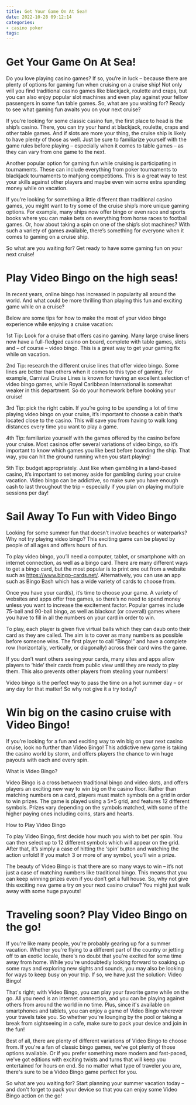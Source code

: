 ```yaml
---
title: Get Your Game On At Sea!
date: 2022-10-28 09:12:14
categories:
- casino poker
tags:
---
```



#  Get Your Game On At Sea!

Do you love playing casino games? If so, you’re in luck – because there are plenty of options for gaming fun when cruising on a cruise ship! Not only will you find traditional casino games like blackjack, roulette and craps, but you can also enjoy popular slot machines and even play against your fellow passengers in some fun table games. So, what are you waiting for? Ready to see what gaming fun awaits you on your next cruise?

If you’re looking for some classic casino fun, the first place to head is the ship’s casino. There, you can try your hand at blackjack, roulette, craps and other table games. And if slots are more your thing, the cruise ship is likely to have plenty of those as well. Just be sure to familiarize yourself with the game rules before playing – especially when it comes to table games – as they can vary from one game to the next.

Another popular option for gaming fun while cruising is participating in tournaments. These can include everything from poker tournaments to blackjack tournaments to mahjong competitions. This is a great way to test your skills against other players and maybe even win some extra spending money while on vacation.

If you’re looking for something a little different than traditional casino games, you might want to try some of the cruise ship’s more unique gaming options. For example, many ships now offer bingo or even race and sports books where you can make bets on everything from horse races to football games. Or, how about taking a spin on one of the ship’s slot machines? With such a variety of games available, there’s something for everyone when it comes to gaming on a cruise ship.

So what are you waiting for? Get ready to have some gaming fun on your next cruise!

#  Play Video Bingo on the high seas!

In recent years, online bingo has increased in popularity all around the world. And what could be more thrilling than playing this fun and exciting game while on a cruise?

Below are some tips for how to make the most of your video bingo experience while enjoying a cruise vacation:

1st Tip: Look for a cruise that offers casino gaming. Many large cruise liners now have a full-fledged casino on board, complete with table games, slots and – of course – video bingo. This is a great way to get your gaming fix while on vacation.

2nd Tip: research the different cruise lines that offer video bingo. Some lines are better than others when it comes to this type of gaming. For example, Carnival Cruise Lines is known for having an excellent selection of video bingo games, while Royal Caribbean International is somewhat weaker in this department. So do your homework before booking your cruise!

3rd Tip: pick the right cabin. If you’re going to be spending a lot of time playing video bingo on your cruise, it’s important to choose a cabin that’s located close to the casino. This will save you from having to walk long distances every time you want to play a game.

4th Tip: familiarize yourself with the games offered by the casino before your cruise. Most casinos offer several variations of video bingo, so it’s important to know which games you like best before boarding the ship. That way, you can hit the ground running when you start playing!

5th Tip: budget appropriately. Just like when gambling in a land-based casino, it’s important to set money aside for gambling during your cruise vacation. Video bingo can be addictive, so make sure you have enough cash to last throughout the trip – especially if you plan on playing multiple sessions per day!

#  Sail Away To Fun with Video Bingo

Looking for some summer fun that doesn’t involve beaches or waterparks? Why not try playing video bingo? This exciting game can be played by people of all ages and offers hours of fun.

To play video bingo, you’ll need a computer, tablet, or smartphone with an internet connection, as well as a bingo card. There are many different ways to get a bingo card, but the most popular is to print one out from a website such as https://www.bingo-cards.net/. Alternatively, you can use an app such as Bingo Bash which has a wide variety of cards to choose from.

Once you have your card(s), it’s time to choose your game. A variety of websites and apps offer free games, so there’s no need to spend money unless you want to increase the excitement factor. Popular games include 75-ball and 90-ball bingo, as well as blackout (or coverall) games where you have to fill in all the numbers on your card in order to win.

To play, each player is given five virtual balls which they can daub onto their card as they are called. The aim is to cover as many numbers as possible before someone wins. The first player to call “Bingo!” and have a complete row (horizontally, vertically, or diagonally) across their card wins the game.

If you don’t want others seeing your cards, many sites and apps allow players to ‘hide’ their cards from public view until they are ready to play them. This also prevents other players from stealing your numbers!

Video bingo is the perfect way to pass the time on a hot summer day – or any day for that matter! So why not give it a try today?

#  Win big on the casino cruise with Video Bingo!

If you’re looking for a fun and exciting way to win big on your next casino cruise, look no further than Video Bingo! This addictive new game is taking the casino world by storm, and offers players the chance to win huge payouts with each and every spin.

What is Video Bingo?

Video Bingo is a cross between traditional bingo and video slots, and offers players an exciting new way to win big on the casino floor. Rather than matching numbers on a card, players must match symbols on a grid in order to win prizes. The game is played using a 5×5 grid, and features 12 different symbols. Prizes vary depending on the symbols matched, with some of the higher paying ones including coins, stars and hearts.

How to Play Video Bingo

To play Video Bingo, first decide how much you wish to bet per spin. You can then select up to 12 different symbols which will appear on the grid. After that, it’s simply a case of hitting the ‘spin’ button and watching the action unfold! If you match 3 or more of any symbol, you’ll win a prize.

The beauty of Video Bingo is that there are so many ways to win – it’s not just a case of matching numbers like traditional bingo. This means that you can keep winning prizes even if you don’t get a full house. So, why not give this exciting new game a try on your next casino cruise? You might just walk away with some huge payouts!

#  Traveling soon? Play Video Bingo on the go!

If you're like many people, you're probably gearing up for a summer vacation. Whether you're flying to a different part of the country or jetting off to an exotic locale, there's no doubt that you're excited for some time away from home. While you're undoubtedly looking forward to soaking up some rays and exploring new sights and sounds, you may also be looking for ways to keep busy on your trip. If so, we have just the solution: Video Bingo!

That's right; with Video Bingo, you can play your favorite game while on the go. All you need is an internet connection, and you can be playing against others from around the world in no time. Plus, since it's available on smartphones and tablets, you can enjoy a game of Video Bingo wherever your travels take you. So whether you're lounging by the pool or taking a break from sightseeing in a cafe, make sure to pack your device and join in the fun!

Best of all, there are plenty of different variations of Video Bingo to choose from. If you're a fan of classic bingo games, we've got plenty of those options available. Or if you prefer something more modern and fast-paced, we've got editions with exciting twists and turns that will keep you entertained for hours on end. So no matter what type of traveler you are, there's sure to be a Video Bingo game perfect for you.

So what are you waiting for? Start planning your summer vacation today – and don't forget to pack your device so that you can enjoy some Video Bingo action on the go!